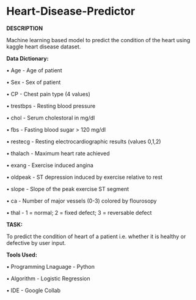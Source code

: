 # Heart-Disease-Predictor

**DESCRIPTION**

Machine learning based model to predict the condition of the heart using kaggle heart disease dataset.

**Data Dictionary:**

  • Age - Age of patient

  •	Sex - Sex of patient

  • CP - Chest pain type (4 values)

  •	trestbps - Resting blood pressure

  •	chol - Serum cholestoral in mg/dl

  •	fbs - Fasting blood sugar > 120 mg/dl

  •	restecg - Resting electrocardiographic results (values 0,1,2)

  •	thalach - Maximum heart rate achieved

  • exang - Exercise induced angina

  • oldpeak - ST depression induced by exercise relative to rest

  • slope - Slope of the peak exercise ST segment

  • ca - Number of major vessels (0-3) colored by flourosopy

  •	thal - 1 = normal; 2 = fixed defect; 3 = reversable defect

**TASK:**

To predict the condition of heart of a patient i.e. whether it is healthy or defective by user input.

**Tools Used:**

• Programming Lnaguage - Python

• Algorithm - Logistic Regression 

• IDE - Google Collab
